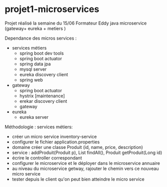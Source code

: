 # projet1-microservices
Projet réalisé la semaine du 15/06 Formateur Eddy java microservice (gateway+ eureka + metiers )

Dependance des micros services :
- services métiers
    - spring boot dev tools
    - spring boot actuator
    - spring data jpa
    - mysql server
    - eureka discovery client
    - spring web
- gateway
    - spring boot actuator
    - hystrix [maintenance]
    - erekar discovery client
    - gateway
- eureka
    - eureka server

Méthodologie :
services métiers:
- créer un micro service inventory-service
- configurer le fichier application.properties
- domaine créer une classe Produit (id, name, price, description)
- service : addProduit(Produit p), List<Produit> findAll(), Produit getProduit(Long id)
- écrire le controller correspondant
- configurer le microservice et le déployer dans le microservice annuaire
- au niveau du microservice getway, rajouter le chemin vers ce nouveau micro service
- tester depuis le client qu'on peut bien atteindre le micro service
